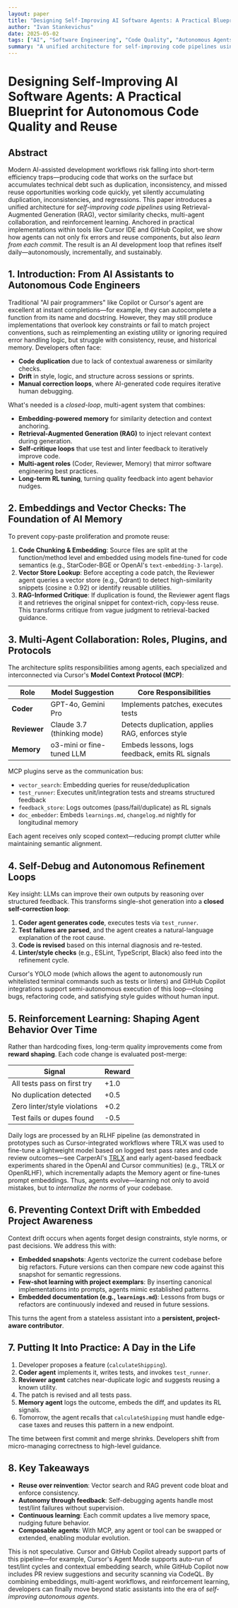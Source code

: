 ```yaml
---
layout: paper
title: "Designing Self-Improving AI Software Agents: A Practical Blueprint for Autonomous Code Quality and Reuse"
author: "Ivan Stankevichus"
date: 2025-05-02
tags: ["AI", "Software Engineering", "Code Quality", "Autonomous Agents", "RAG"]
summary: "A unified architecture for self-improving code pipelines using RAG, vector similarity checks, multi-agent collaboration, and reinforcement learning."
---
```


# Designing Self-Improving AI Software Agents: A Practical Blueprint for Autonomous Code Quality and Reuse

## Abstract

Modern AI-assisted development workflows risk falling into short-term efficiency traps—producing code that works on the surface but accumulates technical debt such as duplication, inconsistency, and missed reuse opportunities working code quickly, yet silently accumulating duplication, inconsistencies, and regressions. This paper introduces a unified architecture for *self-improving code pipelines* using Retrieval-Augmented Generation (RAG), vector similarity checks, multi-agent collaboration, and reinforcement learning. Anchored in practical implementations within tools like Cursor IDE and GitHub Copilot, we show how agents can not only fix errors and reuse components, but also *learn from each commit*. The result is an AI development loop that refines itself daily—autonomously, incrementally, and sustainably.

## 1. Introduction: From AI Assistants to Autonomous Code Engineers

Traditional "AI pair programmers" like Copilot or Cursor's agent are excellent at instant completions—for example, they can autocomplete a function from its name and docstring. However, they may still produce implementations that overlook key constraints or fail to match project conventions, such as reimplementing an existing utility or ignoring required error handling logic, but struggle with consistency, reuse, and historical memory. Developers often face:

- **Code duplication** due to lack of contextual awareness or similarity checks.
- **Drift** in style, logic, and structure across sessions or sprints.
- **Manual correction loops**, where AI-generated code requires iterative human debugging.

What's needed is a *closed-loop*, multi-agent system that combines:

- **Embedding-powered memory** for similarity detection and context anchoring.
- **Retrieval-Augmented Generation (RAG)** to inject relevant context during generation.
- **Self-critique loops** that use test and linter feedback to iteratively improve code.
- **Multi-agent roles** (Coder, Reviewer, Memory) that mirror software engineering best practices.
- **Long-term RL tuning**, turning quality feedback into agent behavior nudges.

## 2. Embeddings and Vector Checks: The Foundation of AI Memory

To prevent copy-paste proliferation and promote reuse:

1. **Code Chunking & Embedding**: Source files are split at the function/method level and embedded using models fine-tuned for code semantics (e.g., StarCoder-BGE or OpenAI's `text-embedding-3-large`).
2. **Vector Store Lookup**: Before accepting a code patch, the Reviewer agent queries a vector store (e.g., Qdrant) to detect high-similarity snippets (cosine ≥ 0.92) or identify reusable utilities.
3. **RAG-Informed Critique**: If duplication is found, the Reviewer agent flags it and retrieves the original snippet for context-rich, copy-less reuse. This transforms critique from vague judgment to retrieval-backed guidance.

## 3. Multi-Agent Collaboration: Roles, Plugins, and Protocols

The architecture splits responsibilities among agents, each specialized and interconnected via Cursor's **Model Context Protocol (MCP)**:

| Role     | Model Suggestion         | Core Responsibilities                               |
|----------|--------------------------|-----------------------------------------------------|
| **Coder**    | GPT-4o, Gemini Pro         | Implements patches, executes tests                 |
| **Reviewer** | Claude 3.7 (thinking mode) | Detects duplication, applies RAG, enforces style   |
| **Memory**   | o3-mini or fine-tuned LLM  | Embeds lessons, logs feedback, emits RL signals    |

MCP plugins serve as the communication bus:

- `vector_search`: Embedding queries for reuse/deduplication
- `test_runner`: Executes unit/integration tests and streams structured feedback
- `feedback_store`: Logs outcomes (pass/fail/duplicate) as RL signals
- `doc_embedder`: Embeds `learnings.md`, `changelog.md` nightly for longitudinal memory

Each agent receives only scoped context—reducing prompt clutter while maintaining semantic alignment.

## 4. Self-Debug and Autonomous Refinement Loops

Key insight: LLMs can improve their own outputs by reasoning over structured feedback. This transforms single-shot generation into a **closed self-correction loop**:

1. **Coder agent generates code**, executes tests via `test_runner`.
2. **Test failures are parsed**, and the agent creates a natural-language explanation of the root cause.
3. **Code is revised** based on this internal diagnosis and re-tested.
4. **Linter/style checks** (e.g., ESLint, TypeScript, Black) also feed into the refinement cycle.

Cursor's YOLO mode (which allows the agent to autonomously run whitelisted terminal commands such as tests or linters) and GitHub Copilot integrations support semi-autonomous execution of this loop—closing bugs, refactoring code, and satisfying style guides without human input.

## 5. Reinforcement Learning: Shaping Agent Behavior Over Time

Rather than hardcoding fixes, long-term quality improvements come from **reward shaping**. Each code change is evaluated post-merge:

| Signal                               | Reward |
|--------------------------------------|--------|
| All tests pass on first try          | +1.0   |
| No duplication detected              | +0.5   |
| Zero linter/style violations         | +0.2   |
| Test fails or dupes found            | -0.5   |

Daily logs are processed by an RLHF pipeline (as demonstrated in prototypes such as Cursor-integrated workflows where TRLX was used to fine-tune a lightweight model based on logged test pass rates and code review outcomes—see CarperAI's [TRLX](https://github.com/CarperAI/trlx) and early agent-based feedback experiments shared in the OpenAI and Cursor communities) (e.g., TRLX or OpenRLHF), which incrementally adapts the Memory agent or fine-tunes prompt embeddings. Thus, agents evolve—learning not only to avoid mistakes, but to *internalize the norms* of your codebase.

## 6. Preventing Context Drift with Embedded Project Awareness

Context drift occurs when agents forget design constraints, style norms, or past decisions. We address this with:

- **Embedded snapshots**: Agents vectorize the current codebase before big refactors. Future versions can then compare new code against this snapshot for semantic regressions.
- **Few-shot learning with project exemplars**: By inserting canonical implementations into prompts, agents mimic established patterns.
- **Embedded documentation (e.g., `learnings.md`)**: Lessons from bugs or refactors are continuously indexed and reused in future sessions.

This turns the agent from a stateless assistant into a **persistent, project-aware contributor**.

## 7. Putting It Into Practice: A Day in the Life

1. Developer proposes a feature (`calculateShipping`).
2. **Coder agent** implements it, writes tests, and invokes `test_runner`.
3. **Reviewer agent** catches near-duplicate logic and suggests reusing a known utility.
4. The patch is revised and all tests pass.
5. **Memory agent** logs the outcome, embeds the diff, and updates its RL signals.
6. Tomorrow, the agent recalls that `calculateShipping` must handle edge-case taxes and reuses this pattern in a new endpoint.

The time between first commit and merge shrinks. Developers shift from micro-managing correctness to high-level guidance.

## 8. Key Takeaways

- **Reuse over reinvention**: Vector search and RAG prevent code bloat and enforce consistency.
- **Autonomy through feedback**: Self-debugging agents handle most test/lint failures without supervision.
- **Continuous learning**: Each commit updates a live memory space, nudging future behavior.
- **Composable agents**: With MCP, any agent or tool can be swapped or extended, enabling modular evolution.

This is not speculative. Cursor and GitHub Copilot already support parts of this pipeline—for example, Cursor's Agent Mode supports auto-run of test/lint cycles and contextual embedding search, while GitHub Copilot now includes PR review suggestions and security scanning via CodeQL. By combining embeddings, multi-agent workflows, and reinforcement learning, developers can finally move beyond static assistants into the era of *self-improving autonomous agents*. 